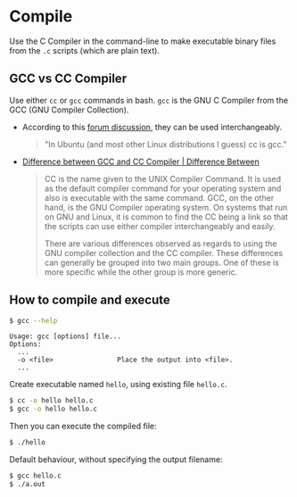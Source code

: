 # Compile

Use the C Compiler in the command-line to make executable binary files from the `.c` scripts (which are plain text).


## GCC vs CC Compiler

Use either `cc` or `gcc` commands in bash. `gcc` is the GNU C Compiler from the GCC (GNU Compiler Collection). 

- According to this [forum discussion](https://ubuntuforums.org/showthread.php?t=1161860), they can be used interchangeably.
    > "In Ubuntu (and most other Linux distributions I guess) cc is gcc."
- [Difference between GCC and CC Compiler | Difference Between](http://www.differencebetween.net/technology/software-technology/difference-between-gcc-and-cc-compiler/#ixzz57An6TmIQ)
    > CC is the name given to the UNIX Compiler Command. It is used as the default compiler command for your operating system and also is executable with the same command. GCC, on the other hand, is the GNU Compiler operating system. On systems that run on GNU and Linux, it is common to find the CC being a link so that the scripts can use either compiler interchangeably and easily.
    > 
    > There are various differences observed as regards to using the GNU compiler collection and the CC compiler. These differences can generally be grouped into two main groups. One of these is more specific while the other group is more generic.


## How to compile and execute

```bash
$ gcc --help
```
```
Usage: gcc [options] file...
Options:
  ...
  -o <file>                Place the output into <file>.
  ...
```


Create executable named `hello`, using existing file `hello.c`.

```bash
$ cc -o hello hello.c
$ gcc -o hello hello.c
```

Then you can execute the compiled file:

```bash
$ ./hello
```

Default behaviour, without specifying the output filename:

```bash
$ gcc hello.c
$ ./a.out
```
